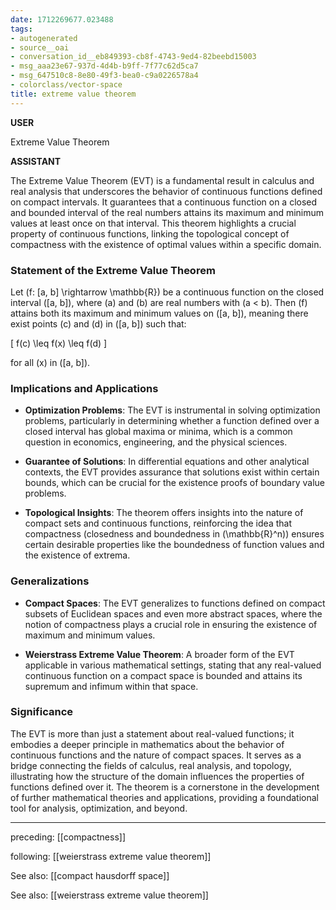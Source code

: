 ```yaml
---
date: 1712269677.023488
tags:
- autogenerated
- source__oai
- conversation_id__eb849393-cb8f-4743-9ed4-82beebd15003
- msg_aaa23e67-937d-4d4b-b9ff-7f77c62d5ca7
- msg_647510c8-8e80-49f3-bea0-c9a0226578a4
- colorclass/vector-space
title: extreme value theorem
---
```


**USER**

Extreme Value Theorem


**ASSISTANT**

The Extreme Value Theorem (EVT) is a fundamental result in calculus and real analysis that underscores the behavior of continuous functions defined on compact intervals. It guarantees that a continuous function on a closed and bounded interval of the real numbers attains its maximum and minimum values at least once on that interval. This theorem highlights a crucial property of continuous functions, linking the topological concept of compactness with the existence of optimal values within a specific domain.

### Statement of the Extreme Value Theorem

Let \(f: [a, b] \rightarrow \mathbb{R}\) be a continuous function on the closed interval \([a, b]\), where \(a\) and \(b\) are real numbers with \(a < b\). Then \(f\) attains both its maximum and minimum values on \([a, b]\), meaning there exist points \(c\) and \(d\) in \([a, b]\) such that:

\[ f(c) \leq f(x) \leq f(d) \]

for all \(x\) in \([a, b]\).

### Implications and Applications

- **Optimization Problems**: The EVT is instrumental in solving optimization problems, particularly in determining whether a function defined over a closed interval has global maxima or minima, which is a common question in economics, engineering, and the physical sciences.

- **Guarantee of Solutions**: In differential equations and other analytical contexts, the EVT provides assurance that solutions exist within certain bounds, which can be crucial for the existence proofs of boundary value problems.

- **Topological Insights**: The theorem offers insights into the nature of compact sets and continuous functions, reinforcing the idea that compactness (closedness and boundedness in \(\mathbb{R}^n\)) ensures certain desirable properties like the boundedness of function values and the existence of extrema.

### Generalizations

- **Compact Spaces**: The EVT generalizes to functions defined on compact subsets of Euclidean spaces and even more abstract spaces, where the notion of compactness plays a crucial role in ensuring the existence of maximum and minimum values.

- **Weierstrass Extreme Value Theorem**: A broader form of the EVT applicable in various mathematical settings, stating that any real-valued continuous function on a compact space is bounded and attains its supremum and infimum within that space.

### Significance

The EVT is more than just a statement about real-valued functions; it embodies a deeper principle in mathematics about the behavior of continuous functions and the nature of compact spaces. It serves as a bridge connecting the fields of calculus, real analysis, and topology, illustrating how the structure of the domain influences the properties of functions defined over it. The theorem is a cornerstone in the development of further mathematical theories and applications, providing a foundational tool for analysis, optimization, and beyond.


---

preceding: [[compactness]]  


following: [[weierstrass extreme value theorem]]

See also: [[compact hausdorff space]]


See also: [[weierstrass extreme value theorem]]